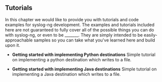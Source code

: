 ## Tutorials

In this chapter we would like to provide you with tutorials and code examples for syslog-ng development. The examples and tutorials included here are not guaranteed to fully cover all of the possible things you can do with syslog-ng, or even to be _______. They are simply intended to be easily-approachable samples so you can take what you've learned here and build upon it.

* **Getting started with implementing Python destinations** Simple tutorial on implementing a python destination which writes to a file.

* **Getting started with implementing Java destinations** Simple tutorial on implementing a Java destination which writes to a file.
